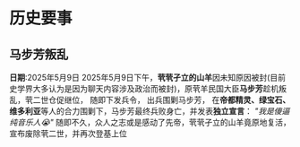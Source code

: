 # 历史要事

## 马步芳叛乱
**日期**:2025年5月9日
2025年5月9日下午，**茕茕孑立的山羊**因未知原因被封(目前史学界大多认为是因为聊天内容涉及政治而被封)，原茕羊民国大臣**马步芳**趁机叛乱，茕二世仓促继位， 随即下发兵令， 出兵围剿马步芳， 在**帝都精灵、绿宝石、维多利亚**等人的合力围剿下，马步芳最终兵败身亡，并发表**独立宣言**：
*"我是傻逼纯音乐人😭"*
随即不久，众人之志或是感动了先帝，茕茕孑立的山羊竟原地复活，宣布废除茕二世，并再次登基上位
